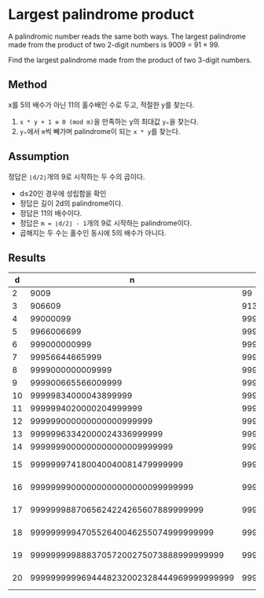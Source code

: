 # Largest palindrome product

A palindromic number reads the same both ways. The largest palindrome made from the product of two 2-digit numbers is 9009 = 91 × 99.

Find the largest palindrome made from the product of two 3-digit numbers.

## Method

x를 5의 배수가 아닌 11의 홀수배인 수로 두고, 적절한 y를 찾는다.

1. `x * y + 1 ≡ 0 (mod m)`을 만족하는 y의 최대값 `yₕ`을 찾는다.
2. `yₕ`에서 `m`씩 빼가며 palindrome이 되는 `x * y`를 찾는다.

## Assumption

정답은 `⌊d/2⌋`개의 9로 시작하는 두 수의 곱이다.

- d≤20인 경우에 성립함을 확인
- 정답은 길이 2d의 palindrome이다.
- 정답은 11의 배수이다.
- 정답은 `m = ⌊d/2⌋ - 1`개의 9로 시작하는 palindrome이다.
- 곱해지는 두 수는 홀수인 동시에 5의 배수가 아니다.


## Results
| d  | n | x | y | time |
| -- | ---- | -- | -- | -- |
| 2  | 9009 | 99 | 91 | ↓1s |
| 3  | 906609 | 913 | 993 | ↓1s |
| 4  | 99000099 | 9999 | 9901 | ↓1s |
| 5  | 9966006699 | 99979 | 99681 | ↓1s |
| 6  | 999000000999 | 999999 | 999001 | ↓1s |
| 7  | 99956644665999 | 9997647 | 9998017 | ↓1s |
| 8  | 9999000000009999 | 99999999 | 99990001 | ↓1s |
| 9  | 999900665566009999 | 999920317 | 999980347 | 1.264s |
| 10 | 99999834000043899999 | 9999996699 | 9999986701 | 0.740s |
| 11 | 9999994020000204999999 | 99999996349 | 99999943851 | 1.579s |
| 12 | 999999000000000000999999 | 999999999999 | 999999000001 | 2.747s |
| 13 | 99999963342000024336999999 | 9999996340851 | 9999999993349 | 46.027s |
| 14 | 9999999000000000000009999999 | 99999999999999 | 99999990000001 | 15.394s |
| 15 | 999999974180040040081479999999 | 999999998341069 | 999999975838971 | 2m 15.871s |
| 16 | 99999999000000000000000099999999 | 9999999999999999 | 9999999900000001 | 3m 08.066s |
| 17 | 9999999887065624224265607889999999 | 99999999742880919 | 99999999127775321 | 99m 29.552s |
| 18 | 999999999470552640046255074999999999 | 999999999580927521 | 999999999889625119 | 26m 21.056s |
| 19 | 99999999988837057200275073888999999999 | 9999999999250922661 | 9999999999632783059 | 267m 51.454s |
| 20 | 9999999999694448232002328444969999999999 | 99999999998397393961 | 99999999998547088359 | 230m 10.385s |
